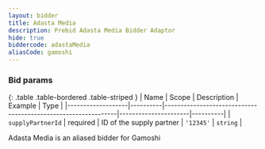 ```yaml
---
layout: bidder
title: Adasta Media
description: Prebid Adasta Media Bidder Adaptor
hide: true
biddercode: adastaMedia
aliasCode: gamoshi
---
```


### Bid params

{: .table .table-bordered .table-striped }
| Name              | Scope    | Description                                                   | Example              | Type     |
|-------------------|----------|---------------------------------------------------------------|----------------------|----------|
| `supplyPartnerId` | required | ID of the supply partner | `'12345'`            | `string` |

Adasta Media is an aliased bidder for Gamoshi
